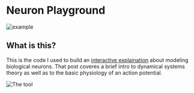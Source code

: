 # Neuron Playground
![example](http://jackterwilliger.com/wp-content/uploads/2018/07/hh.gif)

## What is this?

This is the code I used to build an [interactive explaination](http://jackterwilliger.com/biological-neural-networks-part-i-spiking-neurons/) about modeling biological neurons. That post coveres a brief intro to dynamical systems theory as well as to the basic physiology of an action potential.

![The tool](http://jackterwilliger.com/wp-content/uploads/2018/07/Screenshot-from-2018-07-24-21-16-31.png)

